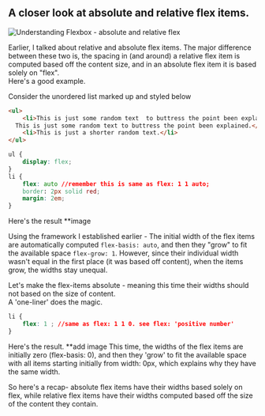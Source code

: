 ## A closer look at absolute and relative flex items.

![Understanding Flexbox - absolute and relative flex](http://i.imgur.com/uL7XQwX.jpg)

Earlier, I talked about relative and absolute flex items. The major difference between these two is, the spacing in (and around) a relative flex item is computed based off the content size, and in an absolute flex item it is based solely on "flex".  
Here's a good example.

Consider the unordered list marked up and styled below
```html
<ul>
	<li>This is just some random text  to buttress the point been explained.
  This is just some random text to buttress the point been explained.</li>
	<li>This is just a shorter random text.</li>
</ul>
```

```css
ul {
	display: flex;
}
li {
	flex: auto //remember this is same as flex: 1 1 auto;
	border: 2px solid red;
	margin: 2em;
}
```

Here's the result
**image

Using the framework I established earlier - The initial width of the flex items are automatically computed ```flex-basis: auto```, and then they "grow" to fit the available space ```flex-grow: 1```. However, since their individual width wasn't equal in the first place (it was based off content), when the items grow, the widths stay unequal.

Let's make the flex-items absolute - meaning this time their widths should not based on the size of content.  
A 'one-liner' does the magic.

```css
li {
	flex: 1 ; //same as flex: 1 1 0. see flex: 'positive number'
}
```

Here's the result.
**add image
This time, the widths of the flex items are initially zero (flex-basis: 0), and then they 'grow' to fit the available space with all items starting initially from width: 0px, which explains why they have the same width.

So here's a recap- absolute flex items have their widths based solely on flex, while relative flex items have their widths computed based off the size of the content they contain.